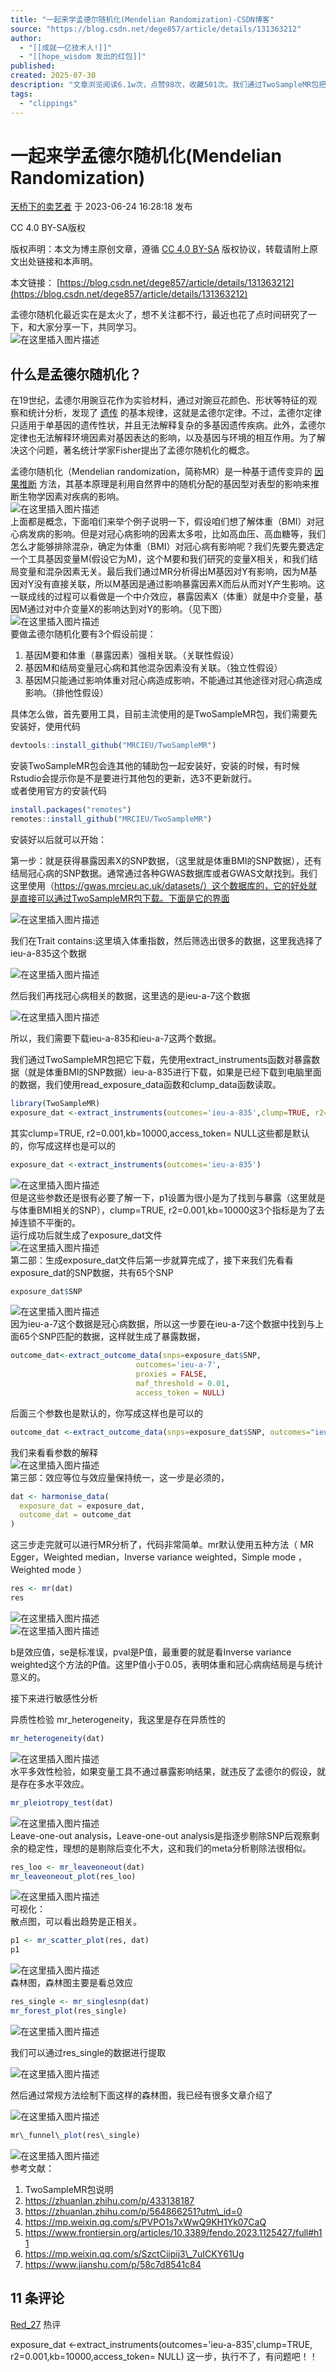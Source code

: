 ```yaml
---
title: "一起来学孟德尔随机化(Mendelian Randomization)-CSDN博客"
source: "https://blog.csdn.net/dege857/article/details/131363212"
author:
  - "[[成就一亿技术人!]]"
  - "[[hope_wisdom 发出的红包]]"
published:
created: 2025-07-30
description: "文章浏览阅读6.1w次，点赞98次，收藏501次。我们通过TwoSampleMR包把它下载，先使用extract_instruments函数对暴露数据（就是体重BMI的SNP数据）ieu-a-835进行下载，如果是已经下载到电脑里面的数据，我们使用read_exposure_data函数和clump_data函数读取。这三步走完就可以进行MR分析了，代码非常简单。孟德尔随机化（Mendelian randomization，简称MR）是一种基于遗传变异的因果推断方法，其基本原理是利用自然界中的随机分配的基因型对表型的影响来推断生物学因素对疾病的影响。_孟德尔随机化"
tags:
  - "clippings"
---
```

# 一起来学孟德尔随机化(Mendelian Randomization)

[天桥下的卖艺者](https://blog.csdn.net/dege857 "天桥下的卖艺者") 于 2023-06-24 16:28:18 发布

CC 4.0 BY-SA版权

版权声明：本文为博主原创文章，遵循 [CC 4.0 BY-SA](http://creativecommons.org/licenses/by-sa/4.0/) 版权协议，转载请附上原文出处链接和本声明。

本文链接： [https://blog.csdn.net/dege857/article/details/131363212](https://blog.csdn.net/dege857/article/details/131363212)

孟德尔随机化最近实在是太火了，想不关注都不行，最近也花了点时间研究了一下，和大家分享一下，共同学习。  
![在这里插入图片描述](https://i-blog.csdnimg.cn/blog_migrate/11f64ea7a2d201ef01eeae3a11d343cb.png)  

## 什么是孟德尔随机化？  

在19世纪，孟德尔用豌豆花作为实验材料，通过对豌豆花颜色、形状等特征的观察和统计分析，发现了 [遗传](https://so.csdn.net/so/search?q=%E9%81%97%E4%BC%A0&spm=1001.2101.3001.7020) 的基本规律，这就是孟德尔定律。不过，孟德尔定律只适用于单基因的遗传性状，并且无法解释复杂的多基因遗传疾病。此外，孟德尔定律也无法解释环境因素对基因表达的影响，以及基因与环境的相互作用。为了解决这个问题，著名统计学家Fisher提出了孟德尔随机化的概念。

孟德尔随机化（Mendelian randomization，简称MR）是一种基于遗传变异的 [因果推断](https://so.csdn.net/so/search?q=%E5%9B%A0%E6%9E%9C%E6%8E%A8%E6%96%AD&spm=1001.2101.3001.7020) 方法，其基本原理是利用自然界中的随机分配的基因型对表型的影响来推断生物学因素对疾病的影响。  
![在这里插入图片描述](https://i-blog.csdnimg.cn/blog_migrate/1a908c7742daadf609b7dac85551080a.png)  
上面都是概念，下面咱们来举个例子说明一下，假设咱们想了解体重（BMI）对冠心病发病的影响。但是对冠心病影响的因素太多啦，比如高血压、高血糖等，我们怎么才能够排除混杂，确定为体重（BMI）对冠心病有影响呢？我们先要先要选定一个工具基因变量M(假设它为M)，这个M要和我们研究的变量X相关，和我们结局变量和混杂因素无关。最后我们通过MR分析得出M基因对Y有影响，因为M基因对Y没有直接关联，所以M基因是通过影响暴露因素X而后从而对Y产生影响。这一联成线的过程可以看做是一个中介效应，暴露因素X（体重）就是中介变量，基因M通过对中介变量X的影响达到对Y的影响。（见下图）  
![在这里插入图片描述](https://i-blog.csdnimg.cn/blog_migrate/275e2dc9d7b2677628e991070a070bab.png)  
要做孟德尔随机化要有3个假设前提：

1. 基因M要和体重（暴露因素）强相关联。（关联性假设）
2. 基因M和结局变量冠心病和其他混杂因素没有关联。（独立性假设）
3. 基因M只能通过影响体重对冠心病造成影响，不能通过其他途径对冠心病造成影响。（排他性假设）  

具体怎么做，首先要用工具，目前主流使用的是TwoSampleMR包，我们需要先安装好，使用代码
```r
devtools::install_github("MRCIEU/TwoSampleMR")
```

安装TwoSampleMR包会连其他的辅助包一起安装好，安装的时候，有时候Rstudio会提示你是不是要进行其他包的更新，选3不更新就行。  
或者使用官方的安装代码

```r
install.packages("remotes")
remotes::install_github("MRCIEU/TwoSampleMR")
```

安装好以后就可以开始：  

第一步：就是获得暴露因素X的SNP数据，（这里就是体重BMI的SNP数据），还有结局冠心病的SNP数据。通常通过各种GWAS数据库或者GWAS文献找到。我们这里使用（https://gwas.mrcieu.ac.uk/datasets/）这个数据库的，它的好处就是直接可以通过TwoSampleMR包下载。下面是它的界面  

![在这里插入图片描述](https://i-blog.csdnimg.cn/blog_migrate/eb8d8f8289a925f0412e3b63c82b7da8.png)  

我们在Trait contains:这里填入体重指数，然后筛选出很多的数据，这里我选择了ieu-a-835这个数据  

![在这里插入图片描述](https://i-blog.csdnimg.cn/blog_migrate/28ab5e2fbff424a3a02bbfa385b2a0be.png)  

然后我们再找冠心病相关的数据，这里选的是ieu-a-7这个数据  

![在这里插入图片描述](https://i-blog.csdnimg.cn/blog_migrate/988a1771d7273bbcb6515819e28d6a80.png)  

所以，我们需要下载ieu-a-835和ieu-a-7这两个数据。  

我们通过TwoSampleMR包把它下载，先使用extract\_instruments函数对暴露数据（就是体重BMI的SNP数据）ieu-a-835进行下载，如果是已经下载到电脑里面的数据，我们使用read\_exposure\_data函数和clump\_data函数读取。

```r
library(TwoSampleMR) 
exposure_dat <-extract_instruments(outcomes='ieu-a-835',clump=TRUE, r2=0.001,kb=10000,access_token= NULL)
```

其实clump=TRUE, r2=0.001,kb=10000,access\_token= NULL这些都是默认的，你写成这样也是可以的

```r
exposure_dat <-extract_instruments(outcomes='ieu-a-835')
```

![在这里插入图片描述](https://i-blog.csdnimg.cn/blog_migrate/79ee30bdb6011e6b18c8f446e40a3d0a.png)  
但是这些参数还是很有必要了解一下，p1设置为很小是为了找到与暴露（这里就是与体重BMI相关的SNP），clump=TRUE, r2=0.001,kb=10000这3个指标是为了去掉连锁不平衡的。  
运行成功后就生成了exposure\_dat文件  
![在这里插入图片描述](https://i-blog.csdnimg.cn/blog_migrate/9a6c3fcbb17bab296a578d3643717128.png)  
第二部：生成exposure\_dat文件后第一步就算完成了，接下来我们先看看exposure\_dat的SNP数据，共有65个SNP

```r
exposure_dat$SNP
```

![在这里插入图片描述](https://i-blog.csdnimg.cn/blog_migrate/8dc59df7536e53c0ff11d3c11ae6b4ee.png)  
因为ieu-a-7这个数据是冠心病数据，所以这一步要在ieu-a-7这个数据中找到与上面65个SNP匹配的数据，这样就生成了暴露数据，

```r
outcome_dat<-extract_outcome_data(snps=exposure_dat$SNP,
                            outcomes='ieu-a-7', 
                            proxies = FALSE,
                            maf_threshold = 0.01,
                            access_token = NULL)
```

后面三个参数也是默认的，你写成这样也是可以的

```r
outcome_dat <-extract_outcome_data(snps=exposure_dat$SNP, outcomes="ieu-a-7")
```

我们来看看参数的解释  
![在这里插入图片描述](https://i-blog.csdnimg.cn/blog_migrate/9c2017ed2f5c5867313f39a84f1a508e.png)  
第三部：效应等位与效应量保持统一，这一步是必须的，

```r
dat <- harmonise_data(
  exposure_dat = exposure_dat,
  outcome_dat = outcome_dat
)
```

这三步走完就可以进行MR分析了，代码非常简单。mr默认使用五种方法（ MR Egger，Weighted median，Inverse variance weighted，Simple mode ，Weighted mode ）

```r
res <- mr(dat)
res
```

![在这里插入图片描述](https://i-blog.csdnimg.cn/blog_migrate/f2622d85b290d56e7acbaf55ee50b7b7.png)  
![在这里插入图片描述](https://i-blog.csdnimg.cn/blog_migrate/4f68ae2d95d5d8f3687662862d45a089.png)  

b是效应值，se是标准误，pval是P值，最重要的就是看Inverse variance weighted这个方法的P值。这里P值小于0.05，表明体重和冠心病病结局是与统计意义的。  

接下来进行敏感性分析

异质性检验 mr\_heterogeneity，我这里是存在异质性的

```r
mr_heterogeneity(dat)
```

![在这里插入图片描述](https://i-blog.csdnimg.cn/blog_migrate/fe1751e2d74e87d6acd0c20905afdd28.png)  
水平多效性检验，如果变量工具不通过暴露影响结果，就违反了孟德尔的假设，就是存在多水平效应。

```r
mr_pleiotropy_test(dat)
```

![在这里插入图片描述](https://i-blog.csdnimg.cn/blog_migrate/02b15d8874e75788faab64d0c00e298c.png)  
Leave-one-out analysis，Leave-one-out analysis是指逐步剔除SNP后观察剩余的稳定性，理想的是剔除后变化不大，这和我们的meta分析剔除法很相似。

```r
res_loo <- mr_leaveoneout(dat)
mr_leaveoneout_plot(res_loo)
```

![在这里插入图片描述](https://i-blog.csdnimg.cn/blog_migrate/2d2421266881c84fbdd0c09cbae97b4d.png)  
可视化：  
散点图，可以看出趋势是正相关。

```r
p1 <- mr_scatter_plot(res, dat)
p1
```

![在这里插入图片描述](https://i-blog.csdnimg.cn/blog_migrate/4c4bd652aa98075af783dcf67bbcf33d.png)  
森林图，森林图主要是看总效应

```r
res_single <- mr_singlesnp(dat)
mr_forest_plot(res_single)
```

![在这里插入图片描述](https://i-blog.csdnimg.cn/blog_migrate/7169576bf12edf6c20042b873eb7d0fe.png)  

我们可以通过res\_single的数据进行提取  

![在这里插入图片描述](https://i-blog.csdnimg.cn/blog_migrate/2adcdca05e4ce469354684e18c1fe40d.png)  

然后通过常规方法绘制下面这样的森林图，我已经有很多文章介绍了  

![在这里插入图片描述](https://i-blog.csdnimg.cn/blog_migrate/219cfb1ba2f8739db4ab55f4f179f1aa.png)  


```r
mr\_funnel\_plot(res\_single)
```

![在这里插入图片描述](https://i-blog.csdnimg.cn/blog_migrate/219506cc7199a909dac28cd5f573201b.png)  
参考文献：

1. TwoSampleMR包说明
2. https://zhuanlan.zhihu.com/p/433138187
3. https://zhuanlan.zhihu.com/p/564866251?utm\_id=0
4. https://mp.weixin.qq.com/s/PVPO1s7xWwQ9KH1Yk07CaQ
5. https://www.frontiersin.org/articles/10.3389/fendo.2023.1125427/full#h11
6. https://mp.weixin.qq.com/s/SzctCiipij3\_7uICKY61Ug
7. https://www.jianshu.com/p/58c7d8541c84


## 11 条评论

[Red\_27](https://blog.csdn.net/Red_27) 热评

exposure\_dat <-extract\_instruments(outcomes='ieu-a-835',clump=TRUE, r2=0.001,kb=10000,access\_token= NULL) 这一步，执行不了，有问题吧！！